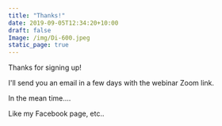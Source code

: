 ```yaml
---
title: "Thanks!"
date: 2019-09-05T12:34:20+10:00
draft: false
Image: /img/Di-600.jpeg
static_page: true
---
```


Thanks for signing up!

I'll send you an email in a few days with the webinar Zoom link.

In the mean time....

Like my Facebook page, etc..






















<br/><br/><br/>
<br/><br/><br/>
<br/><br/><br/>
<br/><br/><br/>
<br/><br/><br/>
<br/><br/><br/>
<br/><br/><br/>
<br/><br/><br/>




